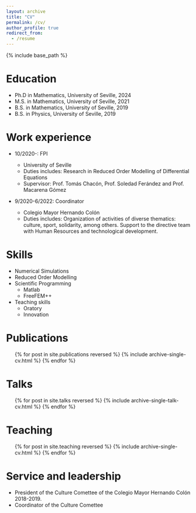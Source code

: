 ```yaml
---
layout: archive
title: "CV"
permalink: /cv/
author_profile: true
redirect_from:
  - /resume
---
```


{% include base_path %}

Education
======
* Ph.D in Mathematics, University of Seville, 2024
* M.S. in Mathematics, University of Seville, 2021
* B.S. in Mathematics, University of Seville, 2019
* B.S. in Physics, University of Seville, 2019

Work experience
======
* 10/2020-: FPI 
  * University of Seville
  * Duties includes: Research in Reduced Order Modelling of Differential Equations
  * Supervisor: Prof. Tomás Chacón, Prof. Soledad Ferández and Prof. Macarena Gómez

* 9/2020-6/2022: Coordinator
  * Colegio Mayor Hernando Colón
  * Duties includes: Organization of activities of diverse thematics: culture, sport, solidarity, among others. Support to the directive team with Human Resources and technological development.
  
Skills
======
* Numerical Simulations
* Reduced Order Modelling
* Scientific Programming
  * Matlab
  * FreeFEM++  
* Teaching skills
  * Oratory
  * Innovation

Publications
======
  <ul>{% for post in site.publications reversed %}
    {% include archive-single-cv.html %}
  {% endfor %}</ul>
  
Talks
======
  <ul>{% for post in site.talks reversed %}
    {% include archive-single-talk-cv.html  %}
  {% endfor %}</ul>
  
Teaching
======
  <ul>{% for post in site.teaching reversed %}
    {% include archive-single-cv.html %}
  {% endfor %}</ul>
  
Service and leadership
======
* President of the Culture Comettee of the Colegio Mayor Hernando Colón 2018-2019.
* Coordinator of the Culture Comettee 
